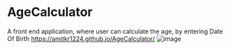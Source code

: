 # AgeCalculator
A front end application, where user can calculate the age, by entering Date Of Birth
https://amitkr1224.github.io/AgeCalculator/
![image](https://user-images.githubusercontent.com/88556839/143781533-f6321b48-a224-4545-a518-445b2540c2c3.png)
